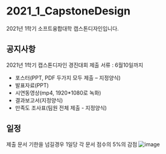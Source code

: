 # 2021_1_CapstoneDesign
2021년 1학기 소프트융합대학 캡스톤디자인입니다.  
 
## 공지사항
2021년 1학기 캡스톤디자인 경진대회 제출 서류 : 6월10일까지
  - 포스터(PPT, PDF 두가지 모두 제출 – 지정양식)
  - 발표자료(PPT)
  - 시연동영상(mp4, 1920*1080로 녹화)
  - 결과보고서(지정양식)
  - 만족도 조사표(팀원 전체 제출 - 지정양식)
## 일정
제출 문서 기한을 넘길경우 1일당 각 문서 점수의 5%의 감점
![image](https://user-images.githubusercontent.com/60763110/111561466-d66b3280-87d7-11eb-9f86-fc63c854ed9f.png)
